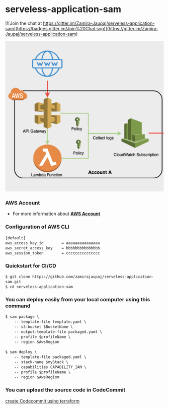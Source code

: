 # serveless-application-sam

[![Join the chat at https://gitter.im/Zamira-Jaupaj/serveless-application-sam](https://badges.gitter.im/Join%20Chat.svg)](https://gitter.im/Zamira-Jaupaj/serveless-application-sam)

![Serverelss Application ](https://raw.githubusercontent.com/zamirajaupaj/serveless-application-sam/master/architecture/architecture.png)


### AWS Account 
* For more information about 
**[AWS Account](https://aws.amazon.com/account/)**

### Configuration of AWS CLI

```
[default]
aws_access_key_id        = aaaaaaaaaaaaaaa
aws_secret_access_key    = bbbbbbbbbbbbbbb
aws_session_token        = ccccccccccccccc

```
### Quickstart for CI/CD

```
$ git clone https://github.com/zamirajaupaj/serveless-application-sam.git
$ cd serveless-application-sam
```
### You can deploy easily from your local computer using this command
```
$ sam package \
    -- template-file template.yaml \
    -- s3-bucket $BucketName \
    -- output-template-file packaged.yaml \
    -- profile $profileName \
    -- region $AwsRegion

$ sam deploy \
    -- template-file packaged.yaml \
    -- stack-name $myStack \
    -- capabilities CAPABILITY_IAM \
    -- profile $profileName \
    -- region $AwsRegiom

```
### You can upload the source code in CodeCommit 
[create Codecommit using terraform](https://github.com/zamirajaupaj/ci-cd-sam)
